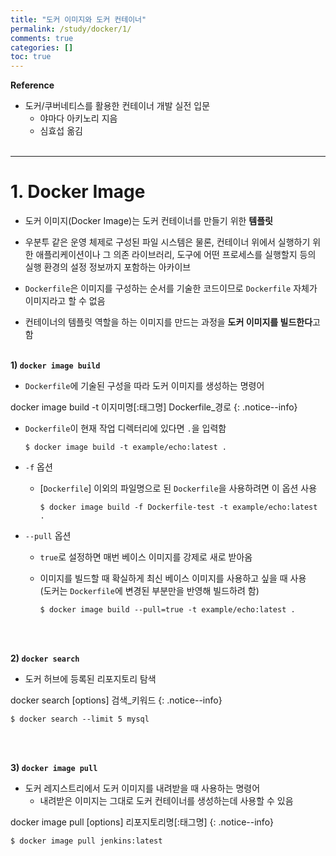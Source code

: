 ```yaml
---
title: "도커 이미지와 도커 컨테이너"
permalink: /study/docker/1/
comments: true
categories: []
toc: true
---
```


**Reference**

- 도커/쿠버네티스를 활용한 컨테이너 개발 실전 입문
  - 야마다 아키노리 지음
  - 심효섭 옮김
<br><br>

---

# 1. Docker Image

- 도커 이미지(Docker Image)는 도커 컨테이너를 만들기 위한 **템플릿**

- 우분투 같은 운영 체제로 구성된 파일 시스템은 물론, 컨테이너 위에서 실행하기 위한 애플리케이션이나 그 의존 라이브러리, 도구에 어떤 프로세스를 실행할지 등의 실행 환경의 설정 정보까지 포함하는 아카이브

- `Dockerfile`은 이미지를 구성하는 순서를 기술한 코드이므로 `Dockerfile` 자체가 이미지라고 할 수 없음

- 컨테이너의 템플릿 역할을 하는 이미지를 만드는 과정을 **도커 이미지를 빌드한다**고 함
<br><br>


**1) `docker image build`**

- `Dockerfile`에 기술된 구성을 따라 도커 이미지를 생성하는 명령어

docker image build -t 이지미명[:태그명] Dockerfile_경로
{: .notice--info}

- `Dockerfile`이 현재 작업 디렉터리에 있다면 `.`을 입력함

  ```
  $ docker image build -t example/echo:latest .
  ```

- `-f` 옵션
  - [`Dockerfile`] 이외의 파일명으로 된 `Dockerfile`을 사용하려면 이 옵션 사용

    ```
    $ docker image build -f Dockerfile-test -t example/echo:latest .
    ```

- `--pull` 옵션
  - `true`로 설정하면 매번 베이스 이미지를 강제로 새로 받아옴
  - 이미지를 빌드할 때 확실하게 최신 베이스 이미지를 사용하고 싶을 때 사용 <br>
    (도커는 `Dockerfile`에 변경된 부분만을 반영해 빌드하려 함)

    ```
    $ docker image build --pull=true -t example/echo:latest .
    ```

<br><br>

**2) `docker search`**

- 도커 허브에 등록된 리포지토리 탐색

docker search [options] 검색_키워드
{: .notice--info}

```
$ docker search --limit 5 mysql
```

<br><br>

**3) `docker image pull`**

- 도커 레지스트리에서 도커 이미지를 내려받을 때 사용하는 명령어
  - 내려받은 이미지는 그대로 도커 컨테이너를 생성하는데 사용할 수 있음

docker image pull [options] 리포지토리명[:태그명]
{: .notice--info}

```
$ docker image pull jenkins:latest
```
